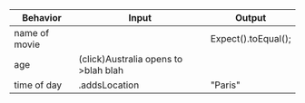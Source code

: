 | Behavior                                                        | Input     | Output    |
| --------------------------------------------------------------- | --------- | --------- |
| name of movie |  | Expect().toEqual(); |
| age| (click)Australia opens to >blah blah|  |
| time of day | .addsLocation | "Paris" |